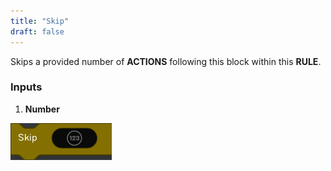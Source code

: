 ```yaml
---
title: "Skip"
draft: false
---
```

Skips a provided number of **ACTIONS** following this block within this **RULE**.
### Inputs
1. **Number**

![Skip](https://raw.githubusercontent.com/battlefield-portal-community/Image-CDN/main/portal_blocks/Skip.png)